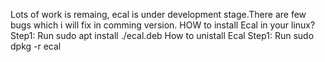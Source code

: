 Lots of work is remaing, ecal is under development stage.There are few bugs which i will fix in comming version.
HOW to install Ecal in your linux?
Step1: Run sudo apt install ./ecal.deb
How to unistall Ecal
Step1: Run sudo dpkg -r ecal








